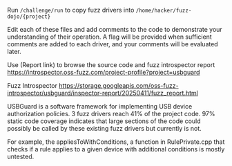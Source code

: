 Run `/challenge/run` to copy fuzz drivers into `/home/hacker/fuzz-dojo/{project}`

Edit each of these files and add comments to the code to demonstrate your understanding of their operation. A flag will be provided when sufficient comments are added to each driver, and your comments will be evaluated later.

Use (Report link) to browse the source code and fuzz introspector report https://introspector.oss-fuzz.com/project-profile?project=usbguard

Fuzz Introspector
https://storage.googleapis.com/oss-fuzz-introspector/usbguard/inspector-report/20250411/fuzz_report.html

USBGuard is a software framework for implementing USB device authorization policies. 3 fuzz drivers reach 41% of the project code.  97% static code coverage indicates that large sections of the code could possibly be called by these existing fuzz drivers but currently is not.

For example, the appliesToWithConditions, a function in RulePrivate.cpp that checks if a rule applies to a given device with additional conditions is mostly untested.

